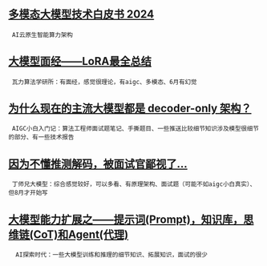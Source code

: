 ## [多模态大模型技术白皮书 2024](https://mp.weixin.qq.com/s/JEEctpmyxp_6-afKo4CKJA)

     AI云原生智能算力架构
    
## [大模型面经——LoRA最全总结](https://mp.weixin.qq.com/s/d3WIiA3VDyyRPyWWkwHa3w)

     瓦力算法学研所：有面经，感觉很理论，有aigc、多模态、6月有幻觉

## [为什么现在的主流大模型都是 decoder-only 架构？](https://mp.weixin.qq.com/s/bc23H9sKoQOxRwUlpjmHBw)

     AIGC小白入门记：算法工程师面试题笔记、手撕题目、一些推送比较细节知识涉及模型很细节的部分、有一些技术报告

## [因为不懂推测解码，被面试官鄙视了...](https://mp.weixin.qq.com/s/hu3NXsXcU2onKZkwIytclQ)

     丁师兄大模型：综合感觉较好，可以多看、有原理架构、面试题（可能不如aigc小白真实）、但8月才开始写

## [大模型能力扩展之——提示词(Prompt)，知识库，思维链(CoT)和Agent(代理)](https://mp.weixin.qq.com/s/IQWVGmQ1AqH-EY-0XuQg5Q)

      AI探索时代：一些大模型训练和推理的细节知识、拓展知识，面试的很少
